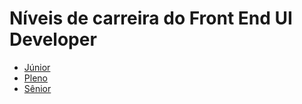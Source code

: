 # Níveis de carreira do Front End UI Developer

* [Júnior](./levels/junior.md)
* [Pleno](./levels/pleno.md)
* [Sênior](./levels/senior.md)
